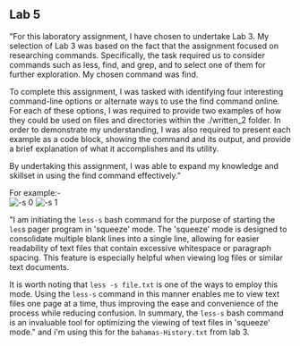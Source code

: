 ## Lab 5
"For this laboratory assignment, I have chosen to undertake Lab 3. My selection of Lab 3 was based on the fact that the assignment focused on researching commands. Specifically, the task required us to consider commands such as less, find, and grep, and to select one of them for further exploration. My chosen command was find.  

To complete this assignment, I was tasked with identifying four interesting command-line options or alternate ways to use the find command online. For each of these options, I was required to provide two examples of how they could be used on files and directories within the ./written_2 folder. In order to demonstrate my understanding, I was also required to present each example as a code block, showing the command and its output, and provide a brief explanation of what it accomplishes and its utility.  

By undertaking this assignment, I was able to expand my knowledge and skillset in using the find command effectively."  

For example:-  
![-s 0](https://user-images.githubusercontent.com/122565144/224520566-708971cd-0095-4f6d-9db0-343e58d50d7f.jpg)
![-s 1](https://user-images.githubusercontent.com/122565144/224520572-c5b0c9de-fb0c-4478-8ee8-01f9d88b5c8e.jpg)  

"I am initiating the `less-s` bash command for the purpose of starting the `les`s pager program in 'squeeze' mode. The 'squeeze' mode is designed to consolidate multiple blank lines into a single line, allowing for easier readability of text files that contain excessive whitespace or paragraph spacing. This feature is especially helpful when viewing log files or similar text documents.  

It is worth noting that `less -s file.txt` is one of the ways to employ this mode. Using the `less-s` command in this manner enables me to view text files one page at a time, thus improving the ease and convenience of the process while reducing confusion. In summary, the `less-s` bash command is an invaluable tool for optimizing the viewing of text files in 'squeeze' mode." and i'm using this for the `bahamas-History.txt` from lab 3.






